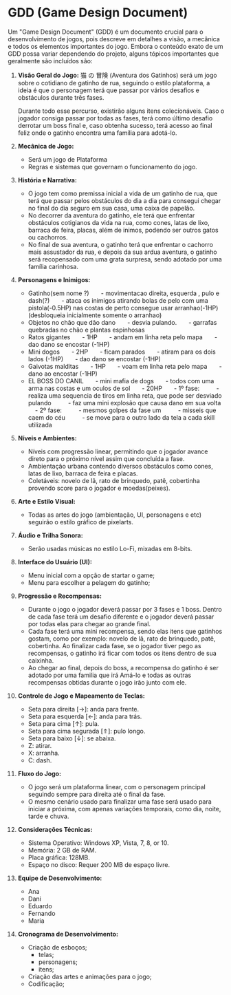 # GDD (Game Design Document)

Um "Game Design Document" (GDD) é um documento crucial para o desenvolvimento de jogos, pois descreve em detalhes a visão, a mecânica e todos os elementos importantes do jogo. Embora o conteúdo exato de um GDD possa variar dependendo do projeto, alguns tópicos importantes que geralmente são incluídos são:

1. **Visão Geral do Jogo:**
   猫 の 冒険 (Aventura dos Gatinhos) será um jogo sobre o cotidiano de gatinho de rua, seguindo o estilo plataforma, a ideia é que o personagem terá que passar por vários desafios e obstáculos durante três fases.

   Durante todo esse percurso, existirão alguns itens colecíonáveis. Caso o jogador consiga passar por todas as fases, terá como último desafio derrotar um boss final e, caso obtenha sucesso, terá acesso ao final feliz onde o gatinho encontra uma família para adotá-lo.
2. **Mecânica de Jogo:**
   - Será um jogo de Plataforma
   - Regras e sistemas que governam o funcionamento do jogo.
3. **História e Narrativa:**
   - O jogo tem como premissa inicial a vida de um gatinho de rua, que terá que passar pelos obstáculos do dia a dia para consegui chegar no final do dia seguro em sua casa, uma caixa de papelão.
   - No decorrer da aventura do gatinho, ele terá que enfrentar obstáculos cotigianos da vida na rua, como cones, latas de lixo, barraca de feira, placas, além de inimos, podendo ser outros gatos ou cachorros.
   - No final de sua aventura, o gatinho terá que enfrentar o cachorro mais assustador da rua, e depois da sua ardua aventura, o gatinho será recopensado com uma grata surpresa, sendo adotado por uma família carinhosa.

4. **Personagens e Inimigos:**
   - Gatinho(sem nome ?)
         - movimentacao direita, esquerda , pulo e dash(?)
         - ataca os inimigos atirando bolas de pelo com uma pistola(-0.5HP) nas costas de perto consegue usar arranhao(-1HP) (desbloqueia inicialmente somente o arranhao)
   - Objetos no chão que dão dano
         - desvia pulando.
         - garrafas quebradas no chão e plantas espinhosas  
   - Ratos gigantes
         - 1HP
         - andam em linha reta pelo mapa
         - dao dano se encostar (-1HP)
   - Mini dogos
         - 2HP
         - ficam parados
         - atiram para os dois lados (-1HP)
         - dao dano se encostar (-1HP)
   - Gaivotas malditas
         - 1HP
         - voam em linha reta pelo mapa
         - dano ao encostar (-1HP)
   - EL BOSS DO CANIL
         - mini mafia de dogs
         - todos com uma arma nas costas e um oculos de sol
         - 20HP
         - 1º fase:
            - realiza uma sequencia de tiros em linha reta, que pode ser desviado pulando
            - faz uma mini explosão que causa dano em sua volta
         - 2º fase:
            - mesmos golpes da fase um
            - misseis que caem do céu
            - se move para o outro lado da tela a cada skill utilizada

5. **Níveis e Ambientes:**
   - Níveis com progressão linear, permitindo que o jogador avance direto para o próximo nível assim que concluída a fase.
   - Ambientação urbana contendo diversos obstáculos como cones, latas de lixo, barraca de feira e placas.
   - Coletáveis: novelo de lã, rato de brinquedo, patê, cobertinha provendo score para o jogador e moedas(peixes).

6. **Arte e Estilo Visual:**
   - Todas as artes do jogo (ambientação, UI, personagens e etc) seguirão o estilo gráfico de pixelarts.

7. **Áudio e Trilha Sonora:**
   - Serão usadas músicas no estilo Lo-Fi, mixadas em 8-bits.

8. **Interface do Usuário (UI):**
   - Menu inicial com a opção de startar o game;
   - Menu para escolher a pelagem do gatinho;

9. **Progressão e Recompensas:**
   - Durante o jogo o jogador deverá passar por 3 fases e 1 boss. Dentro de cada fase terá um desafio diferente e o jogador deverá passar por todas elas para chegar ao grande final.
   - Cada fase terá uma mini recompensa, sendo elas itens que gatinhos gostam, como por exemplo: novelo de lã, rato de brinquedo, patê, cobertinha. Ao finalizar cada fase, se o jogador tiver pego as recompensas, o gatinho irá ficar com todos os itens dentro de sua caixinha.
   - Ao chegar ao final, depois do boss, a recompensa do gatinho é ser adotado por uma familia que irá Amá-lo e todas as outras recompensas obtidas durante o jogo irão junto com ele.

10. **Controle de Jogo e Mapeamento de Teclas:**
    - Seta para direita [&rarr;]: anda para frente.
    - Seta para esquerda [&larr;]: anda para trás.
    - Seta para cima [&uarr;]: pula.
    - Seta para cima segurada [&uArr;]: pulo longo.
    - Seta para baixo [&darr;]: se abaixa.
    - Z: atirar.
    - X: arranha.
    - C: dash.

11. **Fluxo do Jogo:**
    - O jogo será um plataforma linear, com o personagem principal seguindo sempre para direita até o final da fase.
    - O mesmo cenário usado para finalizar uma fase será usado para iniciar a próxima, com apenas variações temporais, como dia, noite, tarde e chuva.

12. **Considerações Técnicas:**
    - Sistema Operativo: Windows XP, Vista, 7, 8, or 10.
    - Memória: 2 GB de RAM.
    - Placa gráfica: 128MB.
    - Espaço no disco: Requer 200 MB de espaço livre.

13. **Equipe de Desenvolvimento:**
    - Ana
    - Dani
    - Eduardo
    - Fernando
    - Maria

14. **Cronograma de Desenvolvimento:**
    - Criação de esboços;
         - telas;
         - personagens;
         - itens;
    - Criação das artes e animações para o jogo;
    - Codificação;
